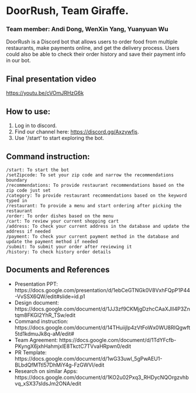# DoorRush, Team Giraffe.

### Team member: Andi Dong, WenXin Yang, Yuanyuan Wu

DoorRush is a Discord bot that allows users to order food from multiple restaurants, make payments online, and get the delivery process. Users could also be able to check their order history and save their payment info in our bot.

## Final presentation video

https://youtu.be/cVOmJRHzG6k

## How to use:

1. Log in to discord.
2. Find our channel here: https://discord.gg/Axzywfjs.
3. Use '/start' to start exploring the bot.

## Command instruction:

```
/start: To start the bot
/setZipcode: To set your zip code and narrow the recommendations boundary
/recommendations: To provide restaurant recommendations based on the zip code just set
/category: To provide restaurant recommendations based on the keyword typed in
/restaurant: To provide a menu and start ordering after picking the restaurant
/order: To order dishes based on the menu
/cart: To review your current shopping cart
/address: To check your current address in the database and update the address if needed
/payment: To check your current payment method in the database and update the payment method if needed
/submit: To submit your order after reviewing it
/history: To check history order details
```

## Documents and References

<ul>
  <li> Presentation PPT: https://docs.google.com/presentation/d/1ebCeGTNGk0V8VxhFQpP1P44-VvSSX6QW/edit#slide=id.p1</li>
  <li> Design document: https://docs.google.com/document/d/1JJ3zf9CKMjgDzhcCAaXJII4P3Zntqm8FKGI2YhR_TSw/edit </li>
  <li> Command instruction: https://docs.google.com/document/d/14THuiijlp4zVtFoWx0WU8RIQgwft5td1kdmuJk8q-aM/edit#</li>
  <li> Team Agreement: https://docs.google.com/document/d/1TdYFcfb-PKyngX6jxhHahmjxlE8TkctC7TVvaHRpwn0/edit </li>
  <li> PR Template: https://docs.google.com/document/d/1wG33uwl_5gPwAEU1-BLbdQfMTtl57DhMiY4g-FzGWVI/edit</li>
  <li> Research on similar Apps: https://docs.google.com/document/d/1KO2u02Pxq3_RHDycNQOrgzvhbvq_xSX37sIdsJm2ONA/edit</li>
</ul>
